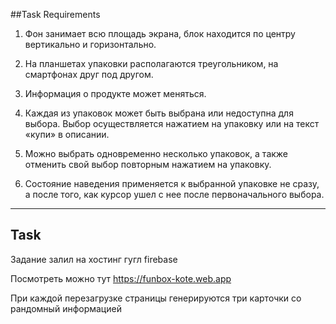 ##Task Requirements

1. Фон занимает всю площадь экрана, блок находится по центру вертикально и горизонтально. 

2. На планшетах упаковки
   располагаются треугольником, на смартфонах друг под другом.
    
3. Информация о продукте может меняться. 
   
4. Каждая из
   упаковок может быть выбрана или недоступна для выбора. Выбор осуществляется нажатием на упаковку или на текст «купи»
   в описании. 
    
5. Можно выбрать одновременно несколько упаковок, а также отменить свой выбор повторным нажатием на
   упаковку. 
    
6. Состояние наведения применяется к выбранной упаковке не сразу, а после того, как курсор ушел с нее после
   первоначального выбора.
-------
## Task 
Задание залил на хостинг гугл firebase 

Посмотреть можно тут https://funbox-kote.web.app


При каждой перезагрузке страницы генерируются три карточки со рандомный информацией
